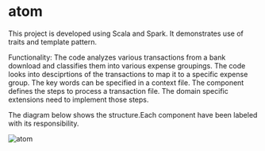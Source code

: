 # atom
This project is developed using Scala and Spark. It demonstrates use of traits and template pattern.

Functionality: The code analyzes various transactions from a bank download and classifies them into various expense groupings. The code looks into desciprtions of the transactions to map it to a specific expense group. The key words can be specified in a context file. The component defines the steps to process a transaction file. The domain specific extensions need to implement those steps. 

The diagram below shows the structure.Each component have been labeled with its responsibility. 

![atom](https://user-images.githubusercontent.com/8462520/29999780-8ccf79d2-901a-11e7-9bda-aaa3aef75b27.jpg)


